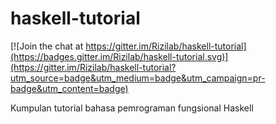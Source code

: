 # haskell-tutorial

[![Join the chat at https://gitter.im/Rizilab/haskell-tutorial](https://badges.gitter.im/Rizilab/haskell-tutorial.svg)](https://gitter.im/Rizilab/haskell-tutorial?utm_source=badge&utm_medium=badge&utm_campaign=pr-badge&utm_content=badge)

Kumpulan tutorial bahasa pemrograman fungsional Haskell
